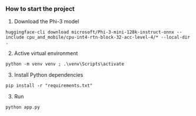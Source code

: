 ### How to start the project
1. Download the Phi-3 model
```shel
huggingface-cli download microsoft/Phi-3-mini-128k-instruct-onnx --include cpu_and_mobile/cpu-int4-rtn-block-32-acc-level-4/* --local-dir .
```
2. Active virtual environment
```shel
python -m venv venv ; .\venv\Scripts\activate
```

3. Install Python dependencies
```shel
pip install -r "requirements.txt"
```

3. Run
```shell
python app.py 
```